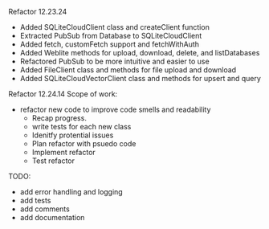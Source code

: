 Refactor 12.23.24
- Added SQLiteCloudClient class and createClient function
- Extracted PubSub from Database to SQLiteCloudClient
- Added fetch, customFetch support and fetchWithAuth
- Added Weblite methods for upload, download, delete, and listDatabases
- Refactored PubSub to be more intuitive and easier to use
- Added FileClient class and methods for file upload and download
- Added SQLiteCloudVectorClient class and methods for upsert and query

Refactor 12.24.14
Scope of work:
- refactor new code to improve code smells and readability
  - Recap progress.
  - write tests for each new class
  - Idenitfy protential issues
  - Plan refactor with psuedo code
  - Implement refactor
  - Test refactor

TODO:
- add error handling and logging
- add tests
- add comments
- add documentation